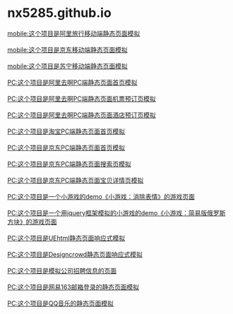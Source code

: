 # nx5285.github.io
<a href="https://nx5285.github.io/alitrip-mobile/index.html">mobile:这个项目是阿里旅行移动端静态页面模拟</a><br>
<br>
<a href="https://nx5285.github.io/jingdongmobile/index.html">mobile:这个项目是京东移动端静态页面模拟</a><br>
<br>
<a href="https://nx5285.github.io/suning-mobile/index.html">mobile:这个项目是苏宁移动端静态页面模拟</a><br>
<br>
<a href="https://nx5285.github.io/alitrip-PC/html/index.html">PC:这个项目是阿里去啊PC端静态页面首页模拟</a><br>
<br>
<a href="https://nx5285.github.io/alitrip-PC/html/flight.html">PC:这个项目是阿里去啊PC端静态页面机票预订页模拟</a><br>
<br>
<a href="https://nx5285.github.io/alitrip-PC/html/hotel.html">PC:这个项目是阿里去啊PC端静态页面酒店预订页模拟</a><br>
<br>
<a href="https://nx5285.github.io/taobao-PC/index.html">PC:这个项目是淘宝PC端静态页面首页模拟</a><br>
<br>
<a href="https://nx5285.github.io/jingdongPC/1index/jingdong.html">PC:这个项目是京东PC端静态页面首页模拟</a><br>
<br>
<a href="https://nx5285.github.io/jingdongPC/2searchlist/searchlist.html">PC:这个项目是京东PC端静态页面搜索页模拟</a><br>
<br>
<a href="https://nx5285.github.io/jingdongPC/3detail/detail.html">PC:这个项目是京东PC端静态页面宝贝详情页模拟</a><br>
<br>
<a href="https://nx5285.github.io/EliminateGame/EliminateGame.html">PC:这个项目是一个小游戏的demo《小游戏：消除表情》的游戏页面
</a><br>
<br>
<a href="https://nx5285.github.io/diamonds-game/game.html">PC:这个项目是一个用jquery框架模拟的小游戏的demo《小游戏：简易版俄罗斯方块》的游戏页面</a><br>
<br>
<a href="https://nx5285.github.io/UEhtml-Responsive/UEhtml.html">PC:这个项目是UEhtml静态页面响应式模拟</a><br>
<br>
<a href="https://nx5285.github.io/Designcrowd-Responsive/DesigncrowdWeb.html">PC:这个项目是Designcrowd静态页面响应式模拟</a><br>
<br>
<a href="https://nx5285.github.io/recruitment-information/list.html">PC:这个项目是模拟公司招聘信息的页面</a><br>
<br>
<a href="https://nx5285.github.io/163email-logopage/html/163page.html">PC:这个项目是网易163邮箱登录的静态页面模拟</a><br>
<br>
<a href="https://nx5285.github.io/qqmusic-homepage/html/QQmusic.html">PC:这个项目是QQ音乐的静态页面模拟</a><br>
<br>
